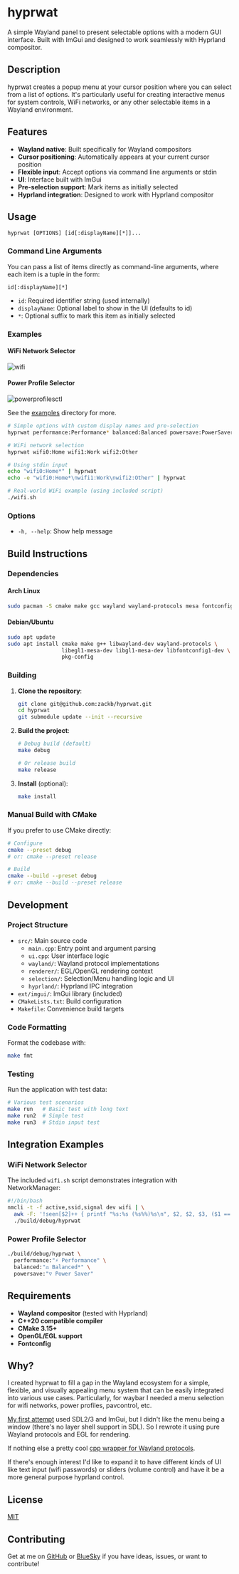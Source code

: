# hyprwat

A simple Wayland panel to present selectable options with a modern GUI interface. Built with ImGui and designed to work seamlessly with Hyprland compositor.

## Description

hyprwat creates a popup menu at your cursor position where you can select from a list of options. It's particularly useful for creating interactive menus for system controls, WiFi networks, or any other selectable items in a Wayland environment.

## Features

- **Wayland native**: Built specifically for Wayland compositors
- **Cursor positioning**: Automatically appears at your current cursor position
- **Flexible input**: Accept options via command line arguments or stdin
- **UI**: Interface built with ImGui
- **Pre-selection support**: Mark items as initially selected
- **Hyprland integration**: Designed to work with Hyprland compositor

## Usage

```
hyprwat [OPTIONS] [id[:displayName][*]]...
```

### Command Line Arguments

You can pass a list of items directly as command-line arguments, where each item is a tuple in the form:

```
id[:displayName][*]
```

- `id`: Required identifier string (used internally)
- `displayName`: Optional label to show in the UI (defaults to id)
- `*`: Optional suffix to mark this item as initially selected

### Examples

#### WiFi Network Selector

![wifi](examples/img/wifi.png)

#### Power Profile Selector

![powerprofilesctl](examples/img/powerprofiles.png)

See the [examples](examples) directory for more.

```bash
# Simple options with custom display names and pre-selection
hyprwat performance:Performance* balanced:Balanced powersave:PowerSaver

# WiFi network selection
hyprwat wifi0:Home wifi1:Work wifi2:Other

# Using stdin input
echo "wifi0:Home*" | hyprwat
echo -e "wifi0:Home*\nwifi1:Work\nwifi2:Other" | hyprwat

# Real-world WiFi example (using included script)
./wifi.sh
```

### Options

- `-h, --help`: Show help message

## Build Instructions

### Dependencies

#### Arch Linux

```bash
sudo pacman -S cmake make gcc wayland wayland-protocols mesa fontconfig pkgconf
```

#### Debian/Ubuntu

```bash
sudo apt update
sudo apt install cmake make g++ libwayland-dev wayland-protocols \
                 libegl1-mesa-dev libgl1-mesa-dev libfontconfig1-dev \
                 pkg-config
```

### Building

1. **Clone the repository**:
   ```bash
   git clone git@github.com:zackb/hyprwat.git
   cd hyprwat
   git submodule update --init --recursive
   ```

2. **Build the project**:
   ```bash
   # Debug build (default)
   make debug
   
   # Or release build
   make release
   ```

3. **Install** (optional):
   ```bash
   make install
   ```

### Manual Build with CMake

If you prefer to use CMake directly:

```bash
# Configure
cmake --preset debug
# or: cmake --preset release

# Build
cmake --build --preset debug
# or: cmake --build --preset release
```

## Development

### Project Structure

- `src/`: Main source code
  - `main.cpp`: Entry point and argument parsing
  - `ui.cpp`: User interface logic
  - `wayland/`: Wayland protocol implementations
  - `renderer/`: EGL/OpenGL rendering context
  - `selection/`: Selection/Menu handling logic and UI
  - `hyprland/`: Hyprland IPC integration
- `ext/imgui/`: ImGui library (included)
- `CMakeLists.txt`: Build configuration
- `Makefile`: Convenience build targets

### Code Formatting

Format the codebase with:

```bash
make fmt
```

### Testing

Run the application with test data:

```bash
# Various test scenarios
make run   # Basic test with long text
make run2  # Simple test
make run3  # Stdin input test
```

## Integration Examples

### WiFi Network Selector

The included `wifi.sh` script demonstrates integration with NetworkManager:

```bash
#!/bin/bash
nmcli -t -f active,ssid,signal dev wifi | \
  awk -F: '!seen[$2]++ { printf "%s:%s (%s%%)%s\n", $2, $2, $3, ($1 == "yes" ? "*" : "") }' | \
  ./build/debug/hyprwat
```

### Power Profile Selector

```bash
./build/debug/hyprwat \
  performance:"⚡ Performance" \
  balanced:"⚖ Balanced*" \
  powersave:"▽ Power Saver"
```

## Requirements

- **Wayland compositor** (tested with Hyprland)
- **C++20 compatible compiler**
- **CMake 3.15+**
- **OpenGL/EGL support**
- **Fontconfig**

## Why?
I created hyprwat to fill a gap in the Wayland ecosystem for a simple, flexible, and visually appealing menu system that can be easily integrated into various use cases. Particularly, for waybar I needed a menu selection for wifi networks, power profiles, pavcontrol, etc. 

[My first attempt](https://github.com/zackb/code/tree/master/cpp/wat) used SDL2/3 and ImGui, but I didn't like the menu being a window (there's no layer shell support in SDL). So I rewrote it using pure Wayland protocols and EGL for rendering.

If nothing else a pretty cool [cpp wrapper for Wayland protocols](src/wayland).

If there's enough interest I'd like to expand it to have different kinds of UI like text input (wifi passwords) or sliders (volume control) and have it be a more general purpose hyprland control.

## License

[MIT](LICENSE)

## Contributing

Get at me on [GitHub](https://github.com/zackb) or [BlueSky](https://bsky.app/profile/zackzbz.bsky.social) if you have ideas, issues, or want to contribute!
